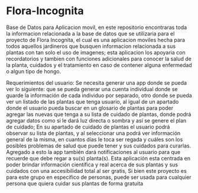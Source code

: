# Flora-Incognita
Base de Datos para Aplicacion movil, en este repositorio encontraras toda la informacion relacionada a la base de datos que se utilizaria para el proyecto de Flora Incognita, el cual es una aplicacion moviles hecha para todos aquellos jardineros que busquen informacion relacionada a sus plantas con tan solo el uso de imagenes; esta aplicacion los apoyaria con recordatorios y tambien con funciones adicionales para conocer la salud de la planta, cuidados y el tratamiento en caso de contener alguna enfermedad o algun tipo de hongo.

Requerimientos del usuario:
Se necesita generar una app donde se pueda ver lo siguiente: que se pueda generar una cuenta individual donde se guarde la información de cada individuo por separado, otro donde se pueda ver un listado de las plantas que tenga usuario, al igual de un apartado donde el usuario pueda buscar en un glosario de plantas para poder agregar las nuevas que tenga a su lista de cuidado de plantas, donde podrá agregar datos como si le dará luz directa o sombra y así se genere el plan de cuidado; En su apartado de cuidado de plantas el usuario podrá observar su lista de plantas, y al seleccionar una podrá ver información general de la misma, en cuantos días le toca ser regada y cuáles son los posibles problemas de salud que puede tener y sus cuidados para curarlas. Agregado a esto la app también dará notificaciones al usuario para que recuerde que debe regar a su(s) planta(s).
Esta aplicación esta centrada en poder brindar información científica y real acerca de sus plantas y sus cuidados con una accesibilidad total al ser gratis, Si bien este proyecto es para este grupo en especifico de personas, puede ser usada para cualquier persona que quiera cuidar sus plantas de forma gratuita 
